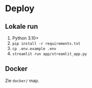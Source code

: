 
# Deploy
## Lokale run
1. Python 3.10+
2. `pip install -r requirements.txt`
3. `cp .env.example .env`
4. `streamlit run app/streamlit_app.py`

## Docker
Zie `docker/` map.
